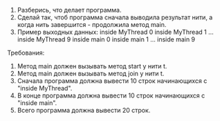 
1. Разберись, что делает программа.
2. Сделай так, чтоб программа сначала выводила результат нити, а когда нить завершится - продолжила метод main.
3. Пример выходных данных:
inside MyThread 0
inside MyThread 1
...
inside MyThread 9
inside main 0
inside main 1
...
inside main 9


Требования:
1.	Метод main должен вызывать метод start у нити t.
2.	Метод main должен вызывать метод join у нити t.
3.	Сначала программа должна вывести 10 строк начинающихся с &quot;inside MyThread&quot;.
4.	В конце программа должна вывести 10 строк начинающихся с &quot;inside main&quot;.
5.	Всего программа должна вывести 20 строк.


